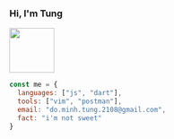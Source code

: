### Hi, I'm Tung
<img src="https://media4.giphy.com/media/5eLDrEaRGHegx2FeF2/giphy.gif?cid=790b761107093fc2246de3d035243957ff17db5cc0385653&rid=giphy.gif&ct=s" width=80 height=80 />

```js
const me = {
  languages: ["js", "dart"],
  tools: ["vim", "postman"],
  email: "do.minh.tung.2108@gmail.com",
  fact: "i'm not sweet"
}
```

